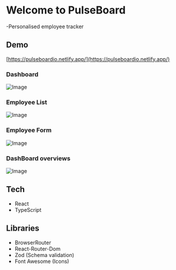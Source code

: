 # Welcome to PulseBoard

-Personalised employee tracker

## Demo

[https://pulseboardio.netlify.app/](https://pulseboardio.netlify.app/)

### Dashboard

![Image](https://github.com/user-attachments/assets/70067e9d-84b5-47ab-b13f-c915e81a757b)

### Employee List

![Image](https://github.com/user-attachments/assets/0f0b4624-56e8-4026-a566-b0ebd4ed3154)

### Employee Form

![Image](https://github.com/user-attachments/assets/763d9fe8-6ff2-42a0-b2f4-c1bb2d84413d)

### DashBoard overviews

![Image](https://github.com/user-attachments/assets/99ee865f-13dd-416b-9d57-fac29b811fec)

## Tech

- React
- TypeScript

## Libraries

- BrowserRouter
- React-Router-Dom
- Zod (Schema validation)
- Font Awesome (Icons)
